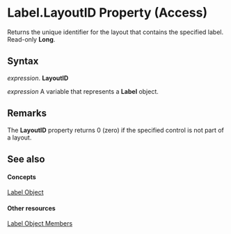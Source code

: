 
# Label.LayoutID Property (Access)

Returns the unique identifier for the layout that contains the specified label. Read-only  **Long**.


## Syntax

 _expression_. **LayoutID**

 _expression_ A variable that represents a **Label** object.


## Remarks

The  **LayoutID** property returns 0 (zero) if the specified control is not part of a layout.


## See also


#### Concepts


[Label Object](3d83d916-85d7-b2eb-c9f6-f9a6ff0c9ec7.md)
#### Other resources


[Label Object Members](a47442ed-c770-49a4-3bd1-76e3e05bddca.md)
